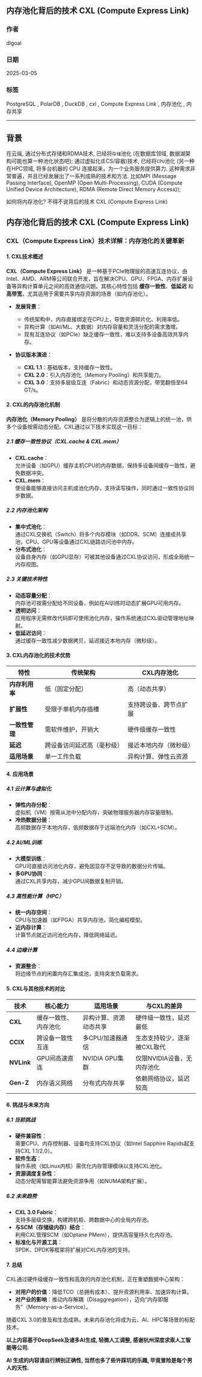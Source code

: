 ## 内存池化背后的技术 CXL (Compute Express Link)   
                    
### 作者                    
digoal                    
                    
### 日期                    
2025-03-05                   
                    
### 标签                    
PostgreSQL , PolarDB , DuckDB , cxl , Compute Express Link , 内存池化 , 内存共享   
                    
----                    
                    
## 背景     
在云端, 通过分布式存储和RDMA技术, 已经将`存储`池化 (在数据库领域, 数据湖架构可能也算一种池化状态吧); 通过虚拟化(ECS/容器)技术, 已经将`CPU`池化 (另一种在HPC领域, 将多台机器的 CPU 连接起来，为一个业务服务提供算力. 这种需求非常普遍，并且已经发展出了一系列成熟的技术和方法. 比如MPI (Message Passing Interface), OpenMP (Open Multi-Processing), CUDA (Compute Unified Device Architecture), RDMA (Remote Direct Memory Access));   
    
如何将内存池化? 不得不说背后的技术 CXL (Compute Express Link)   
  
## 内存池化背后的技术 CXL (Compute Express Link)   
  
### **CXL（Compute Express Link）技术详解：内存池化的关键革新**  
  
#### **1. CXL技术概述**  
**CXL（Compute Express Link）** 是一种基于PCIe物理层的高速互连协议，由Intel、AMD、ARM等公司联合开发，旨在解决CPU、GPU、FPGA、内存扩展设备等异构计算单元之间的高效通信问题。其核心特性包括 **缓存一致性**、**低延迟** 和 **高带宽**，尤其适用于需要共享内存资源的场景（如内存池化）。  
  
- **发展背景**：    
  - 传统架构中，内存直接绑定在CPU上，导致资源碎片化、利用率低。  
  - 异构计算（如AI/ML、大数据）对内存容量和灵活分配的需求激增。  
  - 现有互连协议（如PCIe）缺乏缓存一致性，难以支持多设备高效共享内存。  
  
- **协议版本演进**：    
  - **CXL 1.1**：基础版本，支持缓存一致性。  
  - **CXL 2.0**：引入内存池化（Memory Pooling）和共享能力。  
  - **CXL 3.0**：支持多层级互连（Fabric）和动态资源分配，带宽翻倍至64 GT/s。  
  
#### **2. CXL的内存池化机制**  
**内存池化（Memory Pooling）** 是将分散的内存资源整合为逻辑上的统一池，供多个设备按需动态分配。CXL通过以下技术实现这一目标：  
  
##### **2.1 缓存一致性协议（CXL.cache & CXL.mem）**  
- **CXL.cache**：    
  允许设备（如GPU）缓存主机CPU的内存数据，保持多设备间缓存一致性，避免数据冲突。  
- **CXL.mem**：    
  使设备能够直接访问主机或池化内存，支持读写操作，同时通过一致性协议同步数据。  
  
##### **2.2 内存池化架构**  
- **集中式池化**：    
  通过CXL交换机（Switch）将多个内存模块（如DDR、SCM）连接成共享池，CPU、GPU等设备通过CXL链路访问池中内存。  
- **分布式池化**：    
  设备自身内存（如GPU显存）可被其他设备通过CXL协议访问，形成全局统一内存视图。  
  
##### **2.3 关键技术特性**  
- **动态容量分配**：    
  内存池可按需分配给不同设备，例如在AI训练时动态扩展GPU可用内存。  
- **透明访问**：    
  应用程序无需修改代码即可使用池化内存，操作系统通过CXL驱动管理地址映射。  
- **低延迟访问**：    
  通过缓存一致性减少数据拷贝，延迟接近本地内存（微秒级）。  
  
#### **3. CXL内存池化的技术优势**  
| **特性**                | **传统架构**               | **CXL内存池化**              |  
|-------------------------|--------------------------|----------------------------|  
| **内存利用率**           | 低（固定分配）             | 高（动态共享）               |  
| **扩展性**               | 受限于单机内存插槽         | 支持跨设备、跨节点扩展       |  
| **一致性管理**            | 需软件维护，开销大         | 硬件级缓存一致性             |  
| **延迟**                 | 跨设备访问延迟高（毫秒级） | 接近本地内存（微秒级）       |  
| **适用场景**             | 单一工作负载               | 异构计算、弹性云资源         |  
  
#### **4. 应用场景**  
##### **4.1 云计算与虚拟化**  
- **弹性内存分配**：    
  虚拟机（VM）按需从池中分配内存，突破物理服务器内存容量限制。  
- **冷热数据分层**：    
  高频数据存于本地内存，低频数据存于远端池化内存（如CXL+SCM）。  
  
##### **4.2 AI/ML训练**  
- **大模型训练**：    
  GPU可直接访问池化内存，避免因显存不足导致的数据分片传输。  
- **多GPU协同**：    
  通过CXL共享内存，减少GPU间数据复制开销。  
  
##### **4.3 高性能计算（HPC）**  
- **统一内存空间**：    
  CPU与加速器（如FPGA）共享内存池，简化编程模型。  
- **近内存计算**：    
  计算节点就近访问池化内存，降低网络延迟。  
  
##### **4.4 边缘计算**  
- **资源整合**：    
  将边缘节点的闲置内存汇集成池，支持突发负载需求。  
  
#### **5. CXL与其他技术的对比**  
| **技术**       | **核心能力**                | **适用场景**               | **与CXL的差异**            |  
|---------------|---------------------------|--------------------------|--------------------------|  
| **CXL**        | 缓存一致性、内存池化         | 异构计算、资源动态共享      | 硬件级一致性，延迟最低      |  
| **CCIX**       | 跨设备一致性互连             | 多CPU/加速器通信          | 生态支持较少，逐渐被CXL取代 |  
| **NVLink**     | GPU间高速直连               | NVIDIA GPU集群            | 仅限NVIDIA设备，无内存池化 |  
| **Gen-Z**      | 内存语义网络                 | 分布式内存共享             | 依赖网络协议，延迟较高      |  
  
#### **6. 挑战与未来方向**  
##### **6.1 当前挑战**  
- **硬件兼容性**：    
  需要CPU、内存控制器、设备均支持CXL协议（如Intel Sapphire Rapids起支持CXL 1.1/2.0）。  
- **软件生态**：    
  操作系统（如Linux内核）需优化内存管理模块以支持CXL池化。  
- **资源调度复杂性**：    
  动态分配需智能算法避免资源争用（如NUMA架构扩展）。  
  
##### **6.2 未来趋势**  
- **CXL 3.0 Fabric**：    
  支持多层级交换，构建跨机柜、跨数据中心的全局内存池。  
- **与SCM（存储级内存）结合**：    
  利用CXL管理SCM（如Optane PMem），提供高容量持久化内存池。  
- **标准化与开源工具**：    
  SPDK、DPDK等框架将扩展对CXL内存池的支持。  
  
#### **7. 总结**  
CXL通过硬件级缓存一致性和高效的内存池化机制，正在重塑数据中心架构：    
- **对用户的价值**：降低TCO（总拥有成本）、提升资源利用率、加速异构计算。    
- **对产业的影响**：推动内存解耦（Disaggregation），迈向“内存即服务”（Memory-as-a-Service）。    
  
随着CXL 3.0的普及和生态成熟，未来内存池化将成为云、AI、HPC等场景的标配技术。  
  
      
<b> 以上内容基于DeepSeek及诸多AI生成, 轻微人工调整, 感谢杭州深度求索人工智能等公司. </b>               
             
<b> AI 生成的内容请自行辨别正确性, 当然也多了些许踩坑的乐趣, 毕竟冒险是每个男人的天性. </b>             
        
